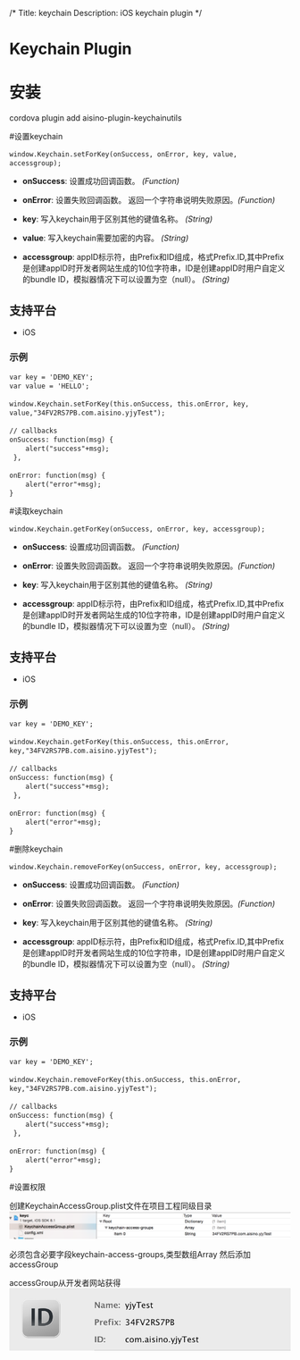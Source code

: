 /*
Title: keychain
Description: iOS keychain plugin
*/

Keychain Plugin
=====================================

# 安装

cordova plugin add aisino-plugin-keychainutils


#设置keychain


	window.Keychain.setForKey(onSuccess, onError, key, value, accessgroup);

- __onSuccess__: 设置成功回调函数。 _(Function)_

- __onError__: 设置失败回调函数。 返回一个字符串说明失败原因。_(Function)_

- __key__: 写入keychain用于区别其他的键值名称。 _(String)_

- __value__: 写入keychain需要加密的内容。 _(String)_

- __accessgroup__: appID标示符，由Prefix和ID组成，格式Prefix.ID,其中Prefix是创建appID时开发者网站生成的10位字符串，ID是创建appID时用户自定义的bundle ID，模拟器情况下可以设置为空（null）。 _(String)_


## 支持平台
- iOS

### 示例
    var key = 'DEMO_KEY';
    var value = 'HELLO';

    window.Keychain.setForKey(this.onSuccess, this.onError, key, value,"34FV2RS7PB.com.aisino.yjyTest");

    // callbacks
    onSuccess: function(msg) {
        alert("success"+msg);
     },

    onError: function(msg) {
        alert("error"+msg);
    }


#读取keychain


	window.Keychain.getForKey(onSuccess, onError, key, accessgroup);

- __onSuccess__: 设置成功回调函数。 _(Function)_

- __onError__: 设置失败回调函数。 返回一个字符串说明失败原因。_(Function)_

- __key__: 写入keychain用于区别其他的键值名称。 _(String)_

- __accessgroup__: appID标示符，由Prefix和ID组成，格式Prefix.ID,其中Prefix是创建appID时开发者网站生成的10位字符串，ID是创建appID时用户自定义的bundle ID，模拟器情况下可以设置为空（null）。 _(String)_


## 支持平台
- iOS

### 示例
    var key = 'DEMO_KEY';

    window.Keychain.getForKey(this.onSuccess, this.onError, key,"34FV2RS7PB.com.aisino.yjyTest");

    // callbacks
    onSuccess: function(msg) {
        alert("success"+msg);
     },

    onError: function(msg) {
        alert("error"+msg);
    }

#删除keychain


	window.Keychain.removeForKey(onSuccess, onError, key, accessgroup);

- __onSuccess__: 设置成功回调函数。 _(Function)_

- __onError__: 设置失败回调函数。 返回一个字符串说明失败原因。_(Function)_

- __key__: 写入keychain用于区别其他的键值名称。 _(String)_

- __accessgroup__: appID标示符，由Prefix和ID组成，格式Prefix.ID,其中Prefix是创建appID时开发者网站生成的10位字符串，ID是创建appID时用户自定义的bundle ID，模拟器情况下可以设置为空（null）。 _(String)_


## 支持平台
- iOS

### 示例
    var key = 'DEMO_KEY';

    window.Keychain.removeForKey(this.onSuccess, this.onError, key,"34FV2RS7PB.com.aisino.yjyTest");

    // callbacks
    onSuccess: function(msg) {
        alert("success"+msg);
     },

    onError: function(msg) {
        alert("error"+msg);
    }

#设置权限

创建KeychainAccessGroup.plist文件在项目工程同级目录
![](./keychain1.png)

必须包含必要字段keychain-access-groups,类型数组Array
然后添加accessGroup

accessGroup从开发者网站获得
![](./keychain.png)
